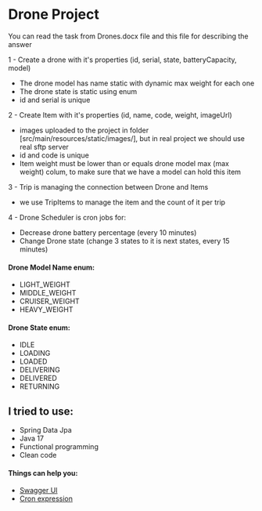 # Drone Project

You can read the task from Drones.docx file and this file for describing the answer

1 - Create a drone with it's properties (id, serial, state, batteryCapacity, model) <br>
- The drone model has name static with dynamic max weight for each one <br>
- The drone state is static using enum <br>
- id and serial is unique

2 - Create Item with it's properties (id, name, code, weight, imageUrl)
- images uploaded to the project in folder [src/main/resources/static/images/], but in real project we should use real sftp server
- id and code is unique
- Item weight must be lower than or equals drone model max (max weight) colum, to make sure that we have a model can hold this item

3 - Trip is managing the connection between Drone and Items
- we use TripItems to manage the item and the count of it per trip

4 - Drone Scheduler is cron jobs for:
- Decrease drone battery percentage (every 10 minutes)
- Change Drone state (change 3 states to it is next states, every 15 minutes)

#### Drone Model Name enum:
* LIGHT_WEIGHT
* MIDDLE_WEIGHT
* CRUISER_WEIGHT
* HEAVY_WEIGHT

#### Drone State enum:
* IDLE
* LOADING
* LOADED
* DELIVERING
* DELIVERED
* RETURNING

## I tried to use:
- Spring Data Jpa
- Java 17
- Functional programming
- Clean code

#### Things can help you:
* [Swagger UI](http://localhost:8090/drone/swagger-ui/#/)
* [Cron expression](https://www.freeformatter.com/cron-expression-generator-quartz.html)

